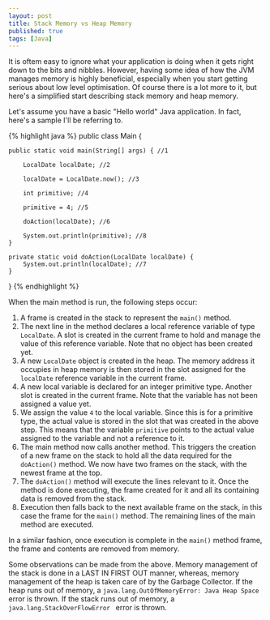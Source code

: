 ```yaml
---
layout: post
title: Stack Memory vs Heap Memory
published: true
tags: [Java]
---
```


It is oftem easy to ignore what your application is doing when it gets right down to the bits and nibbles. However, having some idea of how the JVM manages memory is highly beneficial, especially when you start getting serious about low level optimisation. Of course there is a lot more to it, but here's a simplified start describing stack memory and heap memory.<!--more-->

Let's assume you have a basic "Hello world" Java application. In fact, here's a sample I'll be referring to.

{% highlight java %}
public class Main {

    public static void main(String[] args) { //1

        LocalDate localDate; //2

        localDate = LocalDate.now(); //3

        int primitive; //4

        primitive = 4; //5

        doAction(localDate); //6

        System.out.println(primitive); //8
    }

    private static void doAction(LocalDate localDate) {
        System.out.println(localDate); //7
    }
}
{% endhighlight %}

When the main method is run, the following steps occur:
1. A frame is created in the stack to represent the ``main()`` method.
2. The next line in the method declares a local reference variable of type ``LocalDate``. A slot is created in the current frame to hold and manage the value of this reference variable. Note that no object has been created yet.
3. A new ``LocalDate`` object is created in the heap. The memory address it occupies in heap memory is then stored in the slot assigned for the ``localDate`` reference variable in the current frame.
4. A new local variable is declared for an integer primitive type. Another slot is created in the current frame. Note that the variable has not been assigned a value yet.
5. We assign the value ``4`` to the local variable. Since this is for a primitive type, the actual value is stored in the slot that was created in the above step. This means that the variable ``primitive`` points to the actual value assigned to the variable and not a reference to it.
6. The main method now calls another method. This triggers the creation of a new frame on the stack to hold all the data required for the ``doAction()`` method. We now have two frames on the stack, with the newest frame at the top.
7. The ``doAction()`` method will execute the lines relevant to it. Once the method is done executing, the frame created for it and all its containing data is removed from the stack.
8. Execution then falls back to the next available frame on the stack, in this case the frame for the ``main()`` method. The remaining lines of the main method are executed.

In a similar fashion, once execution is complete in the ``main()`` method frame, the frame and contents are removed from memory.

Some observations can be made from the above. Memory management of the stack is done in a LAST IN FIRST OUT manner, whereas, memory management of the heap is taken care of by the Garbage Collector. If the heap runs out of memory, a ``java.lang.OutOfMemoryError: Java Heap Space`` error is thrown. If the stack runs out of memory, a ``java.lang.StackOverFlowError `` error is thrown.
